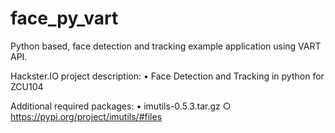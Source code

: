 # face_py_vart
Python based, face detection and tracking example application using VART API.

Hackster.IO project description:
	• Face Detection and Tracking in python for ZCU104

Additional required packages:
	• imutils-0.5.3.tar.gz
		○ https://pypi.org/project/imutils/#files

